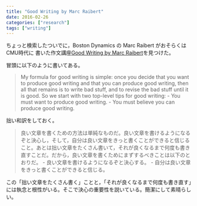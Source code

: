 ```yaml
---
title: "Good Writing by Marc Raibert"
date: 2016-02-26
categories: ["research"]
tags: ["writing"]
---
```


ちょっと検索したついでに，Boston Dynamics の Marc Raibert がおそらくはCMU時代に 書いた作文講座[Good Writing by Marc Raibert](http://www.cs.cmu.edu/~pausch/Randy/Randy/raibert.htm)を見つけた。

冒頭に以下のように書いてある。
>    My formula for good writing is simple: once you decide that you want to produce good writing and that you can produce good writing, then all that remains is to write bad stuff, and to revise the bad stuff until it is good.  So we start with two top-level tips for good writing:
	- You must want to produce good writing.
	- You must believe you can produce good writing.

拙い和訳をしておく。

> 良い文章を書くための方法は単純なものだ。良い文章を書けるようになるぞと決心し，そして，自分は良い文章をきっと書くことができると信じること。あとは拙い文章をたくさん書いて，それが良くなるまで何度も書き直すことだ。だから，良い文章を書くためにまずするべきことは以下のとおりだ。
	- 良い文章を書けるようになるぞと決心する。
	- 自分は良い文章をきっと書くことができると信じる。

この「拙い文章をたくさん書く」ことと，「それが良くなるまで何度も書き直す」には執念と根性がいる。そこで決心の重要性を説いている。簡潔にして素晴らしい。
